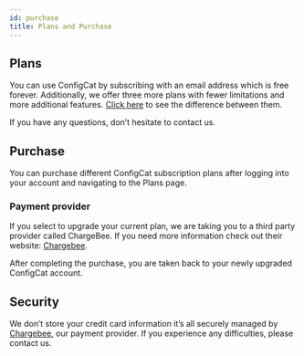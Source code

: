 ```yaml
---
id: purchase
title: Plans and Purchase
---
```



## Plans
You can use ConfigCat by subscribing with an email address which is free forever. Additionally, we offer three more plans with fewer limitations and more additional features. <a href="https://configcat.com/#pricing" target="_blank">Click here</a> to see the difference between them.

If you have any questions, don’t hesitate to contact us.

## Purchase
You can purchase different ConfigCat subscription plans after logging into your account and navigating to the Plans page.

### Payment provider
If you select to upgrade your current plan, we are taking you to a third party provider called ChargeBee. If you need more information check out their website: <a href="https://www.chargebee.com/" target="_blank">Chargebee</a>.

After completing the purchase, you are taken back to your newly upgraded ConfigCat account.

## Security
We don’t store your credit card information it’s all securely managed by <a href="https://www.chargebee.com/" target="_blank">Chargebee</a>, our payment provider. 
If you experience any difficulties, please contact us.